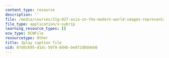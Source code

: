 ```yaml
---
content_type: resource
description: ''
file: /media/courses/21g-027-asia-in-the-modern-world-images-representations-fall-2016/07ddc695d1dc50798d4bbe872d0ddeb6_1801226.vtt
file_type: application/x-subrip
learning_resource_types: []
ocw_type: OCWFile
resourcetype: Other
title: 3play caption file
uid: 07ddc695-d1dc-5079-8d4b-be872d0ddeb6
---
```

